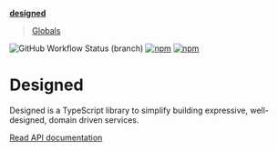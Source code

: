**[designed](tsdoc/README.md)**

> [Globals](tsdoc/globals.md)

![GitHub Workflow Status (branch)](https://img.shields.io/github/workflow/status/jamesapple/ts-designed/build/master)
[![npm](https://img.shields.io/npm/v/designed.svg)](https://www.npmjs.com/package/designed)
[![npm](https://img.shields.io/npm/dt/designed.svg)](https://www.npmjs.com/package/designed)

# Designed

Designed is a TypeScript library to simplify building expressive, well-designed, domain driven services.

[Read API documentation](https://jamesapple.github.io/ts-designed/)
